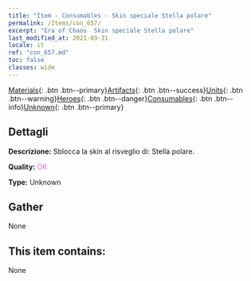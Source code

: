 ```yaml
---
title: "Item - Consumables - Skin speciale Stella polare"
permalink: /Items/con_657/
excerpt: "Era of Chaos  Skin speciale Stella polare"
last_modified_at: 2021-03-31
locale: it
ref: "con_657.md"
toc: false
classes: wide
---
```

 [Materials](/it/Items/){: .btn .btn--primary}[Artifacts](/it/Items/Artifacts/){: .btn .btn--success}[Units](/it/Items/Units/){: .btn .btn--warning}[Heroes](/it/Items/Heroes/){: .btn .btn--danger}[Consumables](/it/Items/Consumables/){: .btn .btn--info}[Unknown](/it/Items/Unknown/){: .btn .btn--primary}

## Dettagli
 **Descrizione:** Sblocca la skin al risveglio di: Stella polare.

 **Quality:** <span style="color: #DA70D6">OK</span>

 **Type:** Unknown

## Gather

  None

## This item contains:

  None

